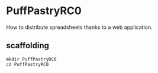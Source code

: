 # PuffPastryRC0

How to distribute spreadsheets thanks to a web application.

## scaffolding

```shell
mkdir PuffPastryRC0
cd PuffPastryRC0
```
